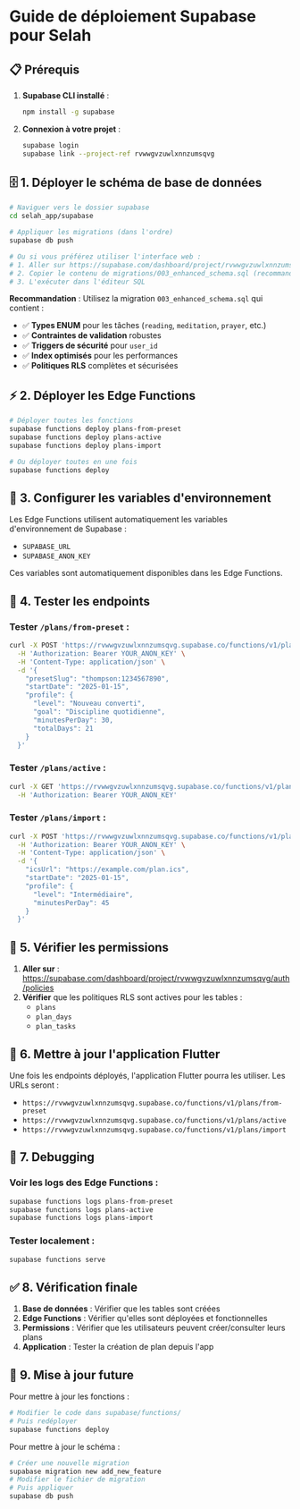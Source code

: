 # Guide de déploiement Supabase pour Selah

## 📋 Prérequis

1. **Supabase CLI installé** :
   ```bash
   npm install -g supabase
   ```

2. **Connexion à votre projet** :
   ```bash
   supabase login
   supabase link --project-ref rvwwgvzuwlxnnzumsqvg
   ```

## 🗄️ 1. Déployer le schéma de base de données

```bash
# Naviguer vers le dossier supabase
cd selah_app/supabase

# Appliquer les migrations (dans l'ordre)
supabase db push

# Ou si vous préférez utiliser l'interface web :
# 1. Aller sur https://supabase.com/dashboard/project/rvwwgvzuwlxnnzumsqvg/sql
# 2. Copier le contenu de migrations/003_enhanced_schema.sql (recommandé)
# 3. L'exécuter dans l'éditeur SQL
```

**Recommandation** : Utilisez la migration `003_enhanced_schema.sql` qui contient :
- ✅ **Types ENUM** pour les tâches (`reading`, `meditation`, `prayer`, etc.)
- ✅ **Contraintes de validation** robustes
- ✅ **Triggers de sécurité** pour `user_id`
- ✅ **Index optimisés** pour les performances
- ✅ **Politiques RLS** complètes et sécurisées

## ⚡ 2. Déployer les Edge Functions

```bash
# Déployer toutes les fonctions
supabase functions deploy plans-from-preset
supabase functions deploy plans-active
supabase functions deploy plans-import

# Ou déployer toutes en une fois
supabase functions deploy
```

## 🔧 3. Configurer les variables d'environnement

Les Edge Functions utilisent automatiquement les variables d'environnement de Supabase :
- `SUPABASE_URL`
- `SUPABASE_ANON_KEY`

Ces variables sont automatiquement disponibles dans les Edge Functions.

## 🧪 4. Tester les endpoints

### Tester `/plans/from-preset` :
```bash
curl -X POST 'https://rvwwgvzuwlxnnzumsqvg.supabase.co/functions/v1/plans/from-preset' \
  -H 'Authorization: Bearer YOUR_ANON_KEY' \
  -H 'Content-Type: application/json' \
  -d '{
    "presetSlug": "thompson:1234567890",
    "startDate": "2025-01-15",
    "profile": {
      "level": "Nouveau converti",
      "goal": "Discipline quotidienne",
      "minutesPerDay": 30,
      "totalDays": 21
    }
  }'
```

### Tester `/plans/active` :
```bash
curl -X GET 'https://rvwwgvzuwlxnnzumsqvg.supabase.co/functions/v1/plans/active' \
  -H 'Authorization: Bearer YOUR_ANON_KEY'
```

### Tester `/plans/import` :
```bash
curl -X POST 'https://rvwwgvzuwlxnnzumsqvg.supabase.co/functions/v1/plans/import' \
  -H 'Authorization: Bearer YOUR_ANON_KEY' \
  -H 'Content-Type: application/json' \
  -d '{
    "icsUrl": "https://example.com/plan.ics",
    "startDate": "2025-01-15",
    "profile": {
      "level": "Intermédiaire",
      "minutesPerDay": 45
    }
  }'
```

## 🔐 5. Vérifier les permissions

1. **Aller sur** : https://supabase.com/dashboard/project/rvwwgvzuwlxnnzumsqvg/auth/policies
2. **Vérifier** que les politiques RLS sont actives pour les tables :
   - `plans`
   - `plan_days` 
   - `plan_tasks`

## 📱 6. Mettre à jour l'application Flutter

Une fois les endpoints déployés, l'application Flutter pourra les utiliser. Les URLs seront :
- `https://rvwwgvzuwlxnnzumsqvg.supabase.co/functions/v1/plans/from-preset`
- `https://rvwwgvzuwlxnnzumsqvg.supabase.co/functions/v1/plans/active`
- `https://rvwwgvzuwlxnnzumsqvg.supabase.co/functions/v1/plans/import`

## 🐛 7. Debugging

### Voir les logs des Edge Functions :
```bash
supabase functions logs plans-from-preset
supabase functions logs plans-active
supabase functions logs plans-import
```

### Tester localement :
```bash
supabase functions serve
```

## ✅ 8. Vérification finale

1. **Base de données** : Vérifier que les tables sont créées
2. **Edge Functions** : Vérifier qu'elles sont déployées et fonctionnelles
3. **Permissions** : Vérifier que les utilisateurs peuvent créer/consulter leurs plans
4. **Application** : Tester la création de plan depuis l'app

## 🔄 9. Mise à jour future

Pour mettre à jour les fonctions :
```bash
# Modifier le code dans supabase/functions/
# Puis redéployer
supabase functions deploy
```

Pour mettre à jour le schéma :
```bash
# Créer une nouvelle migration
supabase migration new add_new_feature
# Modifier le fichier de migration
# Puis appliquer
supabase db push
```
